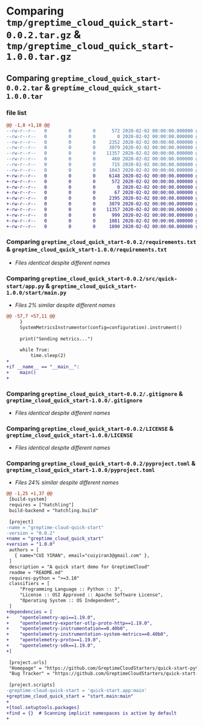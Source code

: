 # Comparing `tmp/greptime_cloud_quick_start-0.0.2.tar.gz` & `tmp/greptime_cloud_quick_start-1.0.0.tar.gz`

## Comparing `greptime_cloud_quick_start-0.0.2.tar` & `greptime_cloud_quick_start-1.0.0.tar`

### file list

```diff
@@ -1,8 +1,10 @@
--rw-r--r--   0        0        0      572 2020-02-02 00:00:00.000000 greptime_cloud_quick_start-0.0.2/requirements.txt
--rw-r--r--   0        0        0        0 2020-02-02 00:00:00.000000 greptime_cloud_quick_start-0.0.2/src/quick-start/__init__.py
--rw-r--r--   0        0        0     2352 2020-02-02 00:00:00.000000 greptime_cloud_quick_start-0.0.2/src/quick-start/app.py
--rw-r--r--   0        0        0     3079 2020-02-02 00:00:00.000000 greptime_cloud_quick_start-0.0.2/.gitignore
--rw-r--r--   0        0        0    11357 2020-02-02 00:00:00.000000 greptime_cloud_quick_start-0.0.2/LICENSE
--rw-r--r--   0        0        0      460 2020-02-02 00:00:00.000000 greptime_cloud_quick_start-0.0.2/README.md
--rw-r--r--   0        0        0      715 2020-02-02 00:00:00.000000 greptime_cloud_quick_start-0.0.2/pyproject.toml
--rw-r--r--   0        0        0     1043 2020-02-02 00:00:00.000000 greptime_cloud_quick_start-0.0.2/PKG-INFO
+-rw-r--r--   0        0        0     6148 2020-02-02 00:00:00.000000 greptime_cloud_quick_start-1.0.0/.DS_Store
+-rw-r--r--   0        0        0      572 2020-02-02 00:00:00.000000 greptime_cloud_quick_start-1.0.0/requirements.txt
+-rw-r--r--   0        0        0        0 2020-02-02 00:00:00.000000 greptime_cloud_quick_start-1.0.0/start/__init__.py
+-rw-r--r--   0        0        0       67 2020-02-02 00:00:00.000000 greptime_cloud_quick_start-1.0.0/start/__main__.py
+-rw-r--r--   0        0        0     2395 2020-02-02 00:00:00.000000 greptime_cloud_quick_start-1.0.0/start/main.py
+-rw-r--r--   0        0        0     3079 2020-02-02 00:00:00.000000 greptime_cloud_quick_start-1.0.0/.gitignore
+-rw-r--r--   0        0        0    11357 2020-02-02 00:00:00.000000 greptime_cloud_quick_start-1.0.0/LICENSE
+-rw-r--r--   0        0        0      999 2020-02-02 00:00:00.000000 greptime_cloud_quick_start-1.0.0/README.md
+-rw-r--r--   0        0        0     1081 2020-02-02 00:00:00.000000 greptime_cloud_quick_start-1.0.0/pyproject.toml
+-rw-r--r--   0        0        0     1890 2020-02-02 00:00:00.000000 greptime_cloud_quick_start-1.0.0/PKG-INFO
```

### Comparing `greptime_cloud_quick_start-0.0.2/requirements.txt` & `greptime_cloud_quick_start-1.0.0/requirements.txt`

 * *Files identical despite different names*

### Comparing `greptime_cloud_quick_start-0.0.2/src/quick-start/app.py` & `greptime_cloud_quick_start-1.0.0/start/main.py`

 * *Files 2% similar despite different names*

```diff
@@ -57,7 +57,11 @@
     }
     SystemMetricsInstrumentor(config=configuration).instrument()
 
     print("Sending metrics...")
 
     while True:
         time.sleep(2)
+
+if __name__ == "__main__":
+    main()
+
```

### Comparing `greptime_cloud_quick_start-0.0.2/.gitignore` & `greptime_cloud_quick_start-1.0.0/.gitignore`

 * *Files identical despite different names*

### Comparing `greptime_cloud_quick_start-0.0.2/LICENSE` & `greptime_cloud_quick_start-1.0.0/LICENSE`

 * *Files identical despite different names*

### Comparing `greptime_cloud_quick_start-0.0.2/pyproject.toml` & `greptime_cloud_quick_start-1.0.0/pyproject.toml`

 * *Files 24% similar despite different names*

```diff
@@ -1,25 +1,37 @@
 [build-system]
 requires = ["hatchling"]
 build-backend = "hatchling.build"
 
 [project]
-name = "greptime-cloud-quick-start"
-version = "0.0.2"
+name = "greptime_cloud_quick_start"
+version = "1.0.0"
 authors = [
   { name="CUI YIRAN", email="cuiyiran3@gmail.com" },
 ]
 description = "A quick start demo for GreptimeCloud"
 readme = "README.md"
 requires-python = ">=3.10"
 classifiers = [
     "Programming Language :: Python :: 3",
     "License :: OSI Approved :: Apache Software License",
     "Operating System :: OS Independent",
 ]
+dependencies = [
+    "opentelemetry-api==1.19.0",
+    "opentelemetry-exporter-otlp-proto-http==1.19.0",
+    "opentelemetry-instrumentation==0.40b0",
+    "opentelemetry-instrumentation-system-metrics==0.40b0",
+    "opentelemetry-proto==1.19.0",
+    "opentelemetry-sdk==1.19.0",
+]
 
 [project.urls]
 "Homepage" = "https://github.com/GreptimeCloudStarters/quick-start-python"
 "Bug Tracker" = "https://github.com/GreptimeCloudStarters/quick-start-python/issues"
 
 [project.scripts]
-greptime-cloud-quick-start = 'quick-start.app:main'
+greptime_cloud_quick_start = "start.main:main"
+
+[tool.setuptools.packages]
+find = {}  # Scanning implicit namespaces is active by default
+
```

